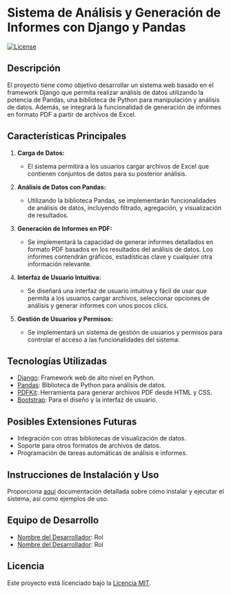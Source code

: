 # Sistema de Análisis y Generación de Informes con Django y Pandas

[![License](https://img.shields.io/badge/license-MIT-blue.svg)](LICENSE)

## Descripción

El proyecto tiene como objetivo desarrollar un sistema web basado en el framework Django que permita realizar análisis de datos utilizando la potencia de Pandas, una biblioteca de Python para manipulación y análisis de datos. Además, se integrará la funcionalidad de generación de informes en formato PDF a partir de archivos de Excel.

## Características Principales

1. **Carga de Datos:**
   - El sistema permitirá a los usuarios cargar archivos de Excel que contienen conjuntos de datos para su posterior análisis.

2. **Análisis de Datos con Pandas:**
   - Utilizando la biblioteca Pandas, se implementarán funcionalidades de análisis de datos, incluyendo filtrado, agregación, y visualización de resultados.

3. **Generación de Informes en PDF:**
   - Se implementará la capacidad de generar informes detallados en formato PDF basados en los resultados del análisis de datos. Los informes contendrán gráficos, estadísticas clave y cualquier otra información relevante.

4. **Interfaz de Usuario Intuitiva:**
   - Se diseñará una interfaz de usuario intuitiva y fácil de usar que permita a los usuarios cargar archivos, seleccionar opciones de análisis y generar informes con unos pocos clics.

5. **Gestión de Usuarios y Permisos:**
   - Se implementará un sistema de gestión de usuarios y permisos para controlar el acceso a las funcionalidades del sistema.

## Tecnologías Utilizadas

- [Django](https://www.djangoproject.com/): Framework web de alto nivel en Python.
- [Pandas](https://pandas.pydata.org/): Biblioteca de Python para análisis de datos.
- [PDFKit](https://pypi.org/project/pdfkit/): Herramienta para generar archivos PDF desde HTML y CSS.
- [Bootstrap](https://getbootstrap.com/): Para el diseño y la interfaz de usuario.

## Posibles Extensiones Futuras

- Integración con otras bibliotecas de visualización de datos.
- Soporte para otros formatos de archivos de datos.
- Programación de tareas automáticas de análisis e informes.

## Instrucciones de Instalación y Uso

Proporciona [aquí](docs/INSTALL.md) documentación detallada sobre cómo instalar y ejecutar el sistema, así como ejemplos de uso.

## Equipo de Desarrollo

- [Nombre del Desarrollador](https://github.com/usuario): Rol
- [Nombre del Desarrollador](https://github.com/usuario): Rol

## Licencia

Este proyecto está licenciado bajo la [Licencia MIT](LICENSE).
